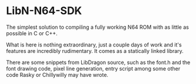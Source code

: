 # LibN-N64-SDK
The simplest solution to compiling a fully working N64 ROM with as little as possible in C or C++.

What is here is nothing extraordinary, just a couple days of work and it's features are incredibly rudimentary.
It comes as a statically linked library. 

There are some snippets from LibDragon source, such as the font.h and the font drawing code, pixel line generation, entry script among some other code Rasky or Chillywilly may have wrote.

